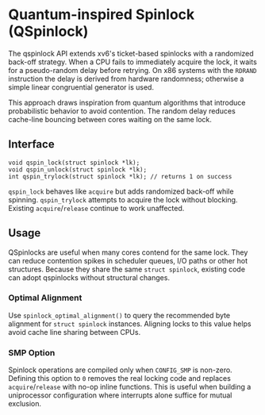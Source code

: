 # Quantum-inspired Spinlock (QSpinlock)

The qspinlock API extends xv6's ticket-based spinlocks with a randomized
back-off strategy. When a CPU fails to immediately acquire the lock, it
waits for a pseudo-random delay before retrying. On x86 systems with the
`RDRAND` instruction the delay is derived from hardware randomness;
otherwise a simple linear congruential generator is used.

This approach draws inspiration from quantum algorithms that introduce
probabilistic behavior to avoid contention. The random delay reduces
cache-line bouncing between cores waiting on the same lock.

## Interface

```
void qspin_lock(struct spinlock *lk);
void qspin_unlock(struct spinlock *lk);
int qspin_trylock(struct spinlock *lk); // returns 1 on success
```

`qspin_lock` behaves like `acquire` but adds randomized back-off while
spinning. `qspin_trylock` attempts to acquire the lock without blocking.
Existing `acquire`/`release` continue to work unaffected.

## Usage

QSpinlocks are useful when many cores contend for the same lock. They can
reduce contention spikes in scheduler queues, I/O paths or other hot
structures. Because they share the same `struct spinlock`, existing code
can adopt qspinlocks without structural changes.

### Optimal Alignment

Use `spinlock_optimal_alignment()` to query the recommended byte
alignment for `struct spinlock` instances. Aligning locks to this value
helps avoid cache line sharing between CPUs.

### SMP Option

Spinlock operations are compiled only when `CONFIG_SMP` is non-zero.
Defining this option to `0` removes the real locking code and replaces
`acquire`/`release` with no-op inline functions. This is useful when
building a uniprocessor configuration where interrupts alone suffice
for mutual exclusion.

